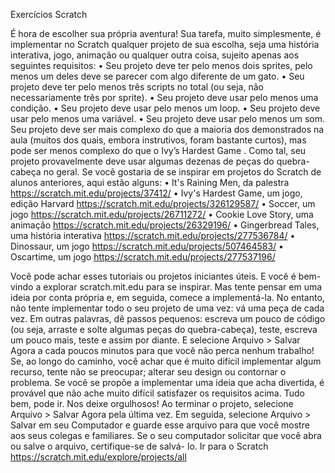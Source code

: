 Exercícios
Scratch

É hora de escolher sua própria aventura! Sua tarefa, muito simplesmente, é implementar no Scratch qualquer projeto de sua escolha, seja uma história interativa, jogo, animação ou qualquer outra coisa, sujeito apenas aos seguintes requisitos:
•	Seu projeto deve ter pelo menos dois sprites, pelo menos um deles deve se parecer com algo diferente de um gato.
•	Seu projeto deve ter pelo menos três scripts no total (ou seja, não necessariamente três por sprite).
•	Seu projeto deve usar pelo menos uma condição.
•	Seu projeto deve usar pelo menos um loop.
•	Seu projeto deve usar pelo menos uma variável.
•	Seu projeto deve usar pelo menos um som.
Seu projeto deve ser mais complexo do que a maioria dos demonstrados na aula (muitos dos quais, embora instrutivos, foram bastante curtos), mas pode ser menos complexo do que o Ivy’s Hardest Game . Como tal, seu projeto provavelmente deve usar algumas dezenas de peças do quebra-cabeça no geral.
Se você gostaria de se inspirar em projetos do Scratch de alunos anteriores, aqui estão alguns:
•	It's Raining Men, da palestra https://scratch.mit.edu/projects/37412/
•	Ivy's Hardest Game, um jogo, edição Harvard https://scratch.mit.edu/projects/326129587/
•	Soccer, um jogo https://scratch.mit.edu/projects/26711272/
•	Cookie Love Story, uma animação  https://scratch.mit.edu/projects/26329196/
•	Gingerbread Tales, uma história interativa  https://scratch.mit.edu/projects/277536784/
•	Dinossaur, um jogo  https://scratch.mit.edu/projects/507464583/
•	Oscartime, um jogo  https://scratch.mit.edu/projects/277537196/

Você pode achar esses tutoriais ou projetos iniciantes úteis. E você é bem-vindo a explorar scratch.mit.edu para se inspirar. Mas tente pensar em uma ideia por conta própria e, em seguida, comece a implementá-la. No entanto, não tente implementar todo o seu projeto de uma vez: vá uma peça de cada vez. Em outras palavras, dê passos pequenos: escreva um pouco de código (ou seja, arraste e solte algumas peças do quebra-cabeça), teste, escreva um pouco mais, teste e assim por diante. E selecione Arquivo > Salvar Agora a cada poucos minutos para que você não perca nenhum trabalho!        
Se, ao longo do caminho, você achar que é muito difícil implementar algum recurso, tente não se preocupar; alterar seu design ou contornar o problema. Se você se propõe a implementar uma ideia que acha divertida, é provável que não ache muito difícil satisfazer os requisitos acima.
Tudo bem, pode ir. Nos deixe orgulhosos!
Ao terminar o projeto, selecione Arquivo > Salvar Agora pela última vez. Em seguida, selecione Arquivo > Salvar em seu Computador e guarde esse arquivo para que você mostre aos seus colegas e familiares. Se o seu computador solicitar que você abra ou salve o arquivo, certifique-se de salvá- lo.
Ir para o Scratch   https://scratch.mit.edu/explore/projects/all
